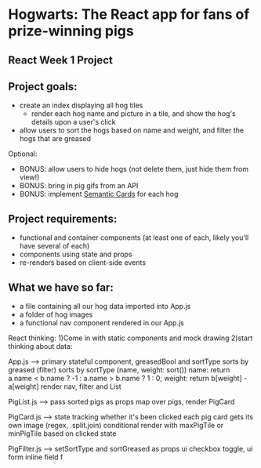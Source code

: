 # Hogwarts: The React app for fans of prize-winning pigs

## React Week 1 Project

## Project goals:

* create an index displaying all hog tiles
  * render each hog name and picture in a tile, and show the hog's details upon a user's click
* allow users to sort the hogs based on name and weight, and filter the hogs that are greased

Optional:

* BONUS: allow users to hide hogs (not delete them, just hide them from view!)
* BONUS: bring in pig gifs from an API
* BONUS: implement [Semantic Cards](https://semantic-ui.com/views/card.html) for each hog

## Project requirements:

* functional and container components (at least one of each, likely you'll have several of each)
* components using state and props
* re-renders based on client-side events

## What we have so far:

* a file containing all our hog data imported into App.js
* a folder of hog images
* a functional nav component rendered in our App.js

React thinking:
1)Come in with static components and mock drawing
2)start thinking about data:

App.js -->
primary stateful component, greasedBool and sortType
sorts by greased (filter)
sorts by sortType (name, weight: sort())
name: return a.name < b.name ? -1 : a.name > b.name ? 1 : 0;
weight: return b[weight] - a[weight]
render nav, filter and List

 PigList.js -->
pass sorted pigs as props
map over pigs, render PigCard

PigCard.js -->
state tracking whether it's been clicked
each pig card gets its own image (regex, .split.join)
conditional render with maxPigTile or minPigTile based on clicked state

PigFilter.js -->
setSortType and sortGreased as props
ui checkbox toggle, ui form inline field f
